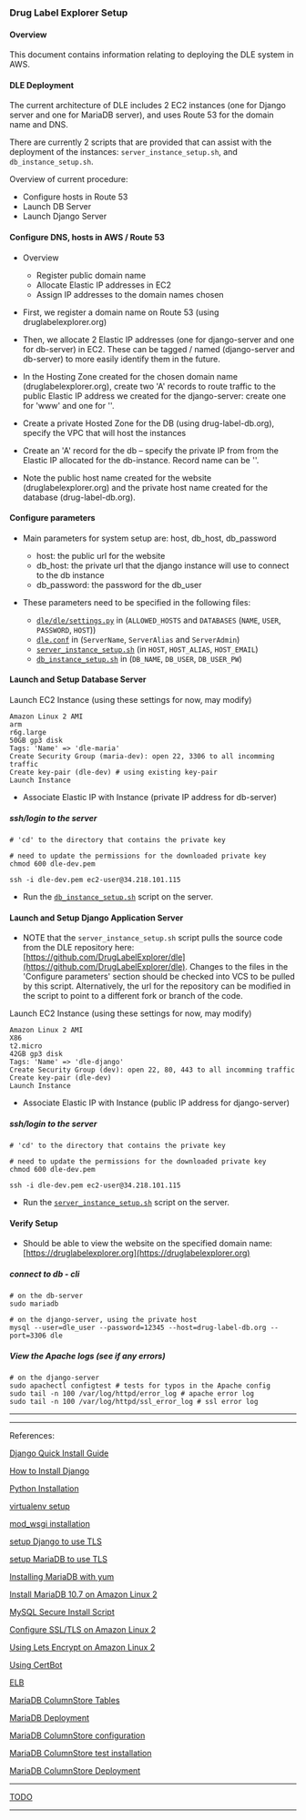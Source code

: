 
### Drug Label Explorer Setup

#### Overview

This document contains information relating to deploying the DLE system in AWS.

#### DLE Deployment

The current architecture of DLE includes 2 EC2 instances (one for Django server and one for MariaDB server), and uses Route 53 for the domain name and DNS.

There are currently 2 scripts that are provided that can assist with the deployment of the instances: `server_instance_setup.sh`, and `db_instance_setup.sh`.

Overview of current procedure:

- Configure hosts in Route 53
- Launch DB Server
- Launch Django Server


#### Configure DNS, hosts in AWS / Route 53

- Overview
  - Register public domain name
  - Allocate Elastic IP addresses in EC2
  - Assign IP addresses to the domain names chosen

- First, we register a domain name on Route 53 (using druglabelexplorer.org)
- Then, we allocate 2 Elastic IP addresses (one for django-server and one for db-server) in EC2. These can be tagged / named (django-server and db-server) to more easily identify them in the future.
- In the Hosting Zone created for the chosen domain name (druglabelexplorer.org), create two 'A' records to route traffic to the public Elastic IP address we created for the django-server: create one for 'www' and one for ''.
- Create a private Hosted Zone for the DB (using drug-label-db.org), specify the VPC that will host the instances
- Create an 'A' record for the db – specify the private IP from from the Elastic IP allocated for the db-instance. Record name can be ''.
- Note the public host name created for the website (druglabelexplorer.org) and the private host name created for the database (drug-label-db.org).

#### Configure parameters

- Main parameters for system setup are: host, db\_host, db\_password
  - host: the public url for the website
  - db\_host: the private url that the django instance will use to connect to the db instance
  - db\_password: the password for the db_user

- These parameters need to be specified in the following files: 
	- [`dle/dle/settings.py`](../../dle/dle/settings.py) in (`ALLOWED_HOSTS` and `DATABASES` (`NAME`, `USER`, `PASSWORD`, `HOST`))
	- [`dle.conf`](./dle.conf) in (`ServerName`, `ServerAlias` and `ServerAdmin`)
	- [`server_instance_setup.sh`](./server_instance_setup.sh) (in `HOST`, `HOST_ALIAS`, `HOST_EMAIL`)
	- [`db_instance_setup.sh`](./db_instance_setup.sh) in (`DB_NAME`, `DB_USER`, `DB_USER_PW`)


#### Launch and Setup Database Server

Launch EC2 Instance
(using these settings for now, may modify)

```
Amazon Linux 2 AMI
arm
r6g.large
50GB gp3 disk
Tags: 'Name' => 'dle-maria'
Create Security Group (maria-dev): open 22, 3306 to all incomming traffic
Create key-pair (dle-dev) # using existing key-pair
Launch Instance
```

- Associate Elastic IP with Instance (private IP address for db-server)

##### ssh/login to the server
```
# 'cd' to the directory that contains the private key

# need to update the permissions for the downloaded private key
chmod 600 dle-dev.pem

ssh -i dle-dev.pem ec2-user@34.218.101.115
```

- Run the [`db_instance_setup.sh`](./db_instance_setup.sh) script on the server.


#### Launch and Setup Django Application Server

- NOTE that the `server_instance_setup.sh` script pulls the source code from the DLE repository here: [https://github.com/DrugLabelExplorer/dle](https://github.com/DrugLabelExplorer/dle). Changes to the files in the 'Configure parameters' section should be checked into VCS to be pulled by this script. Alternatively, the url for the repository can be modified in the script to point to a different fork or branch of the code.

Launch EC2 Instance
(using these settings for now, may modify)

```
Amazon Linux 2 AMI
X86
t2.micro
42GB gp3 disk
Tags: 'Name' => 'dle-django'
Create Security Group (dev): open 22, 80, 443 to all incomming traffic
Create key-pair (dle-dev)
Launch Instance
```

- Associate Elastic IP with Instance (public IP address for django-server)


##### ssh/login to the server
```
# 'cd' to the directory that contains the private key

# need to update the permissions for the downloaded private key
chmod 600 dle-dev.pem

ssh -i dle-dev.pem ec2-user@34.218.101.115
```

- Run the [`server_instance_setup.sh`](./server_instance_setup.sh) script on the server.


#### Verify Setup

- Should be able to view the website on the specified domain name: [https://druglabelexplorer.org](https://druglabelexplorer.org)


##### connect to db - cli
```
# on the db-server
sudo mariadb

# on the django-server, using the private host
mysql --user=dle_user --password=12345 --host=drug-label-db.org --port=3306 dle
```

##### View the Apache logs (see if any errors)

```
# on the django-server
sudo apachectl configtest # tests for typos in the Apache config
sudo tail -n 100 /var/log/httpd/error_log # apache error log
sudo tail -n 100 /var/log/httpd/ssl_error_log # ssl error log
```

______
______

References: 

[Django Quick Install Guide](https://docs.djangoproject.com/en/4.0/intro/install/)

[How to Install Django](https://docs.djangoproject.com/en/4.0/topics/install/)

[Python Installation](https://techviewleo.com/how-to-install-python-on-amazon-linux/)

[virtualenv setup](https://aws.amazon.com/premiumsupport/knowledge-center/ec2-linux-python3-boto3/)

[mod_wsgi installation](https://modwsgi.readthedocs.io/en/develop/user-guides/quick-installation-guide.html)

[setup Django to use TLS](https://stackoverflow.com/q/4323737/1807627)

[setup MariaDB to use TLS](https://mariadb.com/kb/en/securing-connections-for-client-and-server/)

[Installing MariaDB with yum](https://mariadb.com/kb/en/yum/)

[Install MariaDB 10.7 on Amazon Linux 2](https://techviewleo.com/how-to-install-mariadb-server-on-amazon-linux/)

[MySQL Secure Install Script](https://bertvv.github.io/notes-to-self/2015/11/16/automating-mysql_secure_installation/)

[Configure SSL/TLS on Amazon Linux 2](https://docs.aws.amazon.com/AWSEC2/latest/UserGuide/SSL-on-amazon-linux-2.html)

[Using Lets Encrypt on Amazon Linux 2](https://aws.amazon.com/blogs/compute/extending-amazon-linux-2-with-epel-and-lets-encrypt/)

[Using CertBot](https://eff-certbot.readthedocs.io/en/stable/using.html)

[ELB](https://docs.aws.amazon.com/elasticloadbalancing/latest/application/create-application-load-balancer.html)

[MariaDB ColumnStore Tables](https://mariadb.com/docs/multi-node/columnstore/schema-design/create-table/)

[MariaDB Deployment](https://mariadb.com/docs/deploy/)

[MariaDB ColumnStore configuration](https://mariadb.com/docs/deploy/topologies/columnstore-object-storage/enterprise-server-10-6/)

[MariaDB ColumnStore test installation](https://fromdual.com/create-a-single-node-mariadb-columnstore-test-installation)

[MariaDB ColumnStore Deployment](https://mariadb.com/docs/deploy/topologies/single-node/community-columnstore-cs10-6/)
_____

[TODO](https://docs.djangoproject.com/en/4.0/howto/deployment/checklist/)

_____